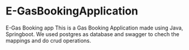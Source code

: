# E-GasBookingApplication
E-Gas Booking app
This is a Gas Booking Application made using Java, Springboot. We used postgres as database and swagger to chech the mappings and do crud operations.

